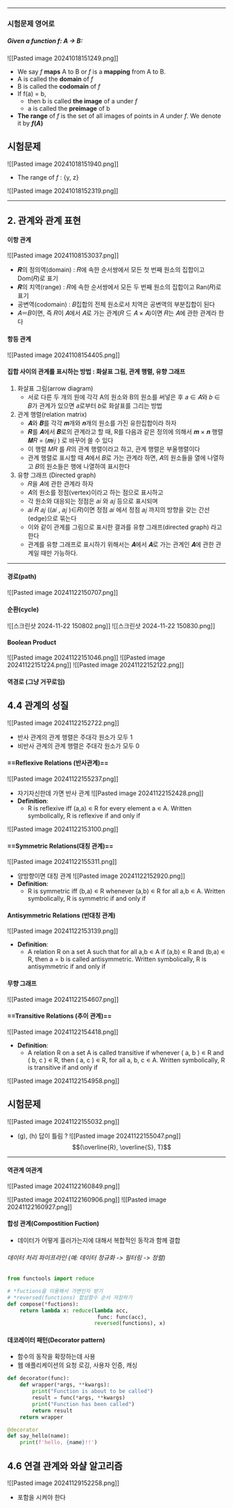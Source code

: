 
---

### 시험문제 영어로
##### Given a function f: A → B: 
![[Pasted image 20241018151249.png]]
- We say $f$ **maps** A to B or $f$ is a **mapping** from A to B.
- A is called the **domain** of $f$
- B is called the **codomain** of $f$
- If f(a) = b, 
	- then b is called **the image** of a under $f$
	- a is called the **preimage** of b
- **The range** of $f$ is the set of all images of points in *A* under $f$. We denote it by **$f(A)$** 

## 시험문제
![[Pasted image 20241018151940.png]]
- The range of $f$ : {y, z}

![[Pasted image 20241018152319.png]]

---
## 2. 관계와 관계 표현
#### 이항 관계
![[Pasted image 20241108153037.png]]
- 𝑹의 정의역(domain) : 𝑅에 속한 순서쌍에서 모든 첫 번째 원소의 집합이고 Dom(𝑅)로 표기 
- 𝑹의 치역(range) : 𝑅에 속한 순서쌍에서 모든 두 번째 원소의 집합이고 Ran(𝑅)로 표기 
- 공변역(codomain) : 𝐵집합의 전체 원소로서 치역은 공변역의 부분집합이 된다
- 𝐴＝𝐵이면, 즉 𝑅이 𝐴에서 𝐴로 가는 관계(𝑅 ⊆ 𝐴 × 𝐴)이면 𝑅는 𝐴에 관한 관계라 한다

#### 항등 관계
![[Pasted image 20241108154405.png]]

#### 집합 사이의 관계를 표시하는 방법 : 화살표 그림, 관계 행렬, 유향 그래프
1) 화살표 그림(arrow diagram)
	- 서로 다른 두 개의 원에 각각 A의 원소와 B의 원소를 써넣은 후 𝑎 ∈ 𝐴와 𝑏 ∈ 𝐵가 관계가 있으면 𝑎로부터 𝑏로 화살표를 그리는 방법
2) 관계 행렬(relation matrix)
	- 𝑨와 𝑩를 각각 𝒎개와 𝒏개의 원소를 가진 유한집합이라 하자
	- 𝑹를 𝑨에서 𝑩로의 관계라고 할 때, R를 다음과 같은 정의에 의해서 𝒎 × 𝒏 행렬 𝑴𝑅 = (𝒎𝑖𝑗 ) 로 바꾸어 쓸 수 있다
	- 이 행렬 𝑀𝑅 를 𝑅의 관계 행렬이라고 하고, 관계 행렬은 부울행렬이다
	- 관계 행렬로 표시할 때 𝐴에서 𝐵로 가는 관계라 하면, 𝐴의 원소들을 열에 나열하고 𝐵의 원소들은 행에 나열하여 표시한다
3) 유향 그래프 (Directed graph) 
	- 𝑅을 𝐴에 관한 관계라 하자
	- 𝐴의 원소를 정점(vertex)이라고 하는 점으로 표시하고 
	- 각 원소와 대응되는 정점은 𝑎𝑖 와 𝑎𝑗 등으로 표시되며 
	- 𝑎𝑖 𝑅 𝑎𝑗 ((𝑎𝑖 , 𝑎𝑗 )∈𝑅)이면 정점 𝑎𝑖 에서 정점 𝑎𝑗 까지의 방향을 갖는 간선(edge)으로 묶는다
	- 이와 같이 관계를 그림으로 표시한 결과를 유향 그래프(directed graph) 라고 한다
	- 관계를 유향 그래프로 표시하기 위해서는 𝑨에서 𝑨로 가는 관계인 𝑨에 관한 관계일 때만 가능하다.

---
#### 경로(path)
![[Pasted image 20241122150707.png]]

#### 순환(cycle)
![[스크린샷 2024-11-22 150802.png]]
![[스크린샷 2024-11-22 150830.png]]
#### Boolean Product
![[Pasted image 20241122151046.png]]
![[Pasted image 20241122151224.png]]
![[Pasted image 20241122152122.png]]
#### 역경로 (그냥 거꾸로임)

## 4.4 관계의 성질

![[Pasted image 20241122152722.png]]
- 반사 관계의 관계 행렬은 주대각 원소가 모두 1
- 비반사 관계의 관계 행렬은 주대각 원소가 모두 0
#### ==Reflexive Relations (반사관계)==
![[Pasted image 20241122155237.png]]
- 자기자신한데 가면 반사 관계
![[Pasted image 20241122152428.png]]
- **Definition**: 
	- R is reflexive iff (a,a) ∊ R for every element a ∊ A. Written symbolically, R is reflexive if and only if

![[Pasted image 20241122153100.png]]
#### ==Symmetric Relations(대칭 관계)==
![[Pasted image 20241122155311.png]]
- 양방향이면 대칭 관계
![[Pasted image 20241122152920.png]]
- **Definition**: 
	- R is symmetric iff (b,a) ∊ R whenever (a,b) ∊ R for all a,b ∊ A. Written symbolically, R is symmetric if and only if

#### Antisymmetric Relations (반대칭 관계)
![[Pasted image 20241122153139.png]]
- **Definition**: 
	- A relation R on a set A such that for all a,b ∊ A if (a,b) ∊ R and (b,a) ∊ R, then a = b is called antisymmetric. Written symbolically, R is antisymmetric if and only if

#### 무향 그래프


![[Pasted image 20241122154607.png]]
#### ==Transitive Relations (추이 관계)==
![[Pasted image 20241122154418.png]]
- **Definition**:
	- A relation R on a set A is called transitive if whenever ( a, b ) ∊ R and ( b, c ) ∊ R, then ( a, c ) ∊ R, for all a, b, c ∊ A. Written symbolically, R is transitive if and only if

![[Pasted image 20241122154958.png]]

## 시험문제
![[Pasted image 20241122155032.png]]
- (g), (h) 답이 틀림 ?
![[Pasted image 20241122155047.png]]
 $$(\overline{R}, \overline{S}, T)$$

---
#### 역관계 여관계
![[Pasted image 20241122160849.png]]

![[Pasted image 20241122160906.png]]
![[Pasted image 20241122160927.png]]
#### 합성 관계(Compostition Fuction)
- 데이터가 어떻게 흘러가는지에 대해서 복합적인 동작과 함께 결합

###### 데이터 처리 파이프라인 (예: 데이터 정규화 -> 필터링 -> 정렬)
```python
from functools import reduce

# *fuctions을 이용해서 가변인자 받기
# *reversed(functions) 합성함수 순서 저장하기
def compose(*fuctions):
	return lambda x: reduce(lambda acc,
							 func: func(acc),
							reversed(functions), x)
```

#### 데코레이터 패턴(Decorator pattern)
- 함수의 동작을 확장하는데 사용
- 웹 애플리케이션의 요청 로깅, 사용자 인증, 캐싱

```python
def decorator(func):
	def wrapper(*args, **kwargs):
		print("Function is about to be called")
		result = func(*args, **kwargs)
		print("Function has been called")
		return result
	return wrapper

@decorator
def say_hello(name):
	print(f'hello, {name}!!')
```

## 4.6 연결 관계와 와샬 알고리즘
![[Pasted image 20241129152258.png]]
- 포함을 시켜야 한다
